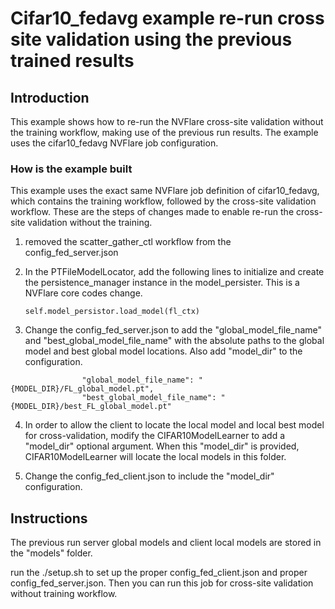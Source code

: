 # Cifar10_fedavg example re-run cross site validation using the previous trained results

## Introduction

This example shows how to re-run the NVFlare cross-site validation without the training workflow, making use of the previous run results. The example uses the cifar10_fedavg NVFlare job configuration.

### How is the example built

This example uses the exact same NVFlare job definition of cifar10_fedavg, which contains the training workflow, followed by the cross-site validation workflow. These are the steps of changes made to enable re-run the cross-site validation without the training.

1. removed the scatter_gather_ctl workflow from the config_fed_server.json

2.  In the PTFileModelLocator, add the following lines to initialize and create the persistence_manager instance in the model_persister. This is a NVFlare core codes change.

        self.model_persistor.load_model(fl_ctx)
3. Change the config_fed_server.json to add the "global_model_file_name" and "best_global_model_file_name" with the absolute paths to the global model and best global model locations. Also add  "model_dir" to the configuration. 
```
                "global_model_file_name": "{MODEL_DIR}/FL_global_model.pt",
                "best_global_model_file_name": "{MODEL_DIR}/best_FL_global_model.pt"
```

4. In order to allow the client to locate the local model and local best model for cross-validation, modify the CIFAR10ModelLearner to add a "model_dir" optional argument. When this "model_dir" is provided, CIFAR10ModelLearner will locate the local models in this folder.

5. Change the config_fed_client.json to include the "model_dir" configuration.


## Instructions

The previous run server global models and client local models are stored in the "models" folder. 

run the ./setup.sh to set up the proper config_fed_client.json and proper config_fed_server.json. Then you can run this job for cross-site validation without training workflow.